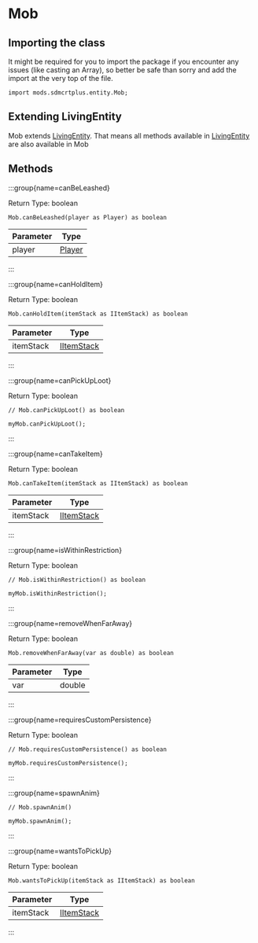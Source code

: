 # Mob

## Importing the class

It might be required for you to import the package if you encounter any issues (like casting an Array), so better be safe than sorry and add the import at the very top of the file.
```zenscript
import mods.sdmcrtplus.entity.Mob;
```


## Extending LivingEntity

Mob extends [LivingEntity](/vanilla/api/entity/LivingEntity). That means all methods available in [LivingEntity](/vanilla/api/entity/LivingEntity) are also available in Mob

## Methods

:::group{name=canBeLeashed}

Return Type: boolean

```zenscript
Mob.canBeLeashed(player as Player) as boolean
```

| Parameter |                       Type                       |
|-----------|--------------------------------------------------|
| player    | [Player](/vanilla/api/entity/type/player/Player) |


:::

:::group{name=canHoldItem}

Return Type: boolean

```zenscript
Mob.canHoldItem(itemStack as IItemStack) as boolean
```

| Parameter |                    Type                    |
|-----------|--------------------------------------------|
| itemStack | [IItemStack](/vanilla/api/item/IItemStack) |


:::

:::group{name=canPickUpLoot}

Return Type: boolean

```zenscript
// Mob.canPickUpLoot() as boolean

myMob.canPickUpLoot();
```

:::

:::group{name=canTakeItem}

Return Type: boolean

```zenscript
Mob.canTakeItem(itemStack as IItemStack) as boolean
```

| Parameter |                    Type                    |
|-----------|--------------------------------------------|
| itemStack | [IItemStack](/vanilla/api/item/IItemStack) |


:::

:::group{name=isWithinRestriction}

Return Type: boolean

```zenscript
// Mob.isWithinRestriction() as boolean

myMob.isWithinRestriction();
```

:::

:::group{name=removeWhenFarAway}

Return Type: boolean

```zenscript
Mob.removeWhenFarAway(var as double) as boolean
```

| Parameter |  Type  |
|-----------|--------|
| var       | double |


:::

:::group{name=requiresCustomPersistence}

Return Type: boolean

```zenscript
// Mob.requiresCustomPersistence() as boolean

myMob.requiresCustomPersistence();
```

:::

:::group{name=spawnAnim}

```zenscript
// Mob.spawnAnim()

myMob.spawnAnim();
```

:::

:::group{name=wantsToPickUp}

Return Type: boolean

```zenscript
Mob.wantsToPickUp(itemStack as IItemStack) as boolean
```

| Parameter |                    Type                    |
|-----------|--------------------------------------------|
| itemStack | [IItemStack](/vanilla/api/item/IItemStack) |


:::


